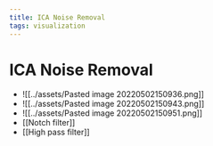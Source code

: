 ```yaml
---
title: ICA Noise Removal
tags: visualization
---
```


# ICA Noise Removal
- ![[../assets/Pasted image 20220502150936.png]]
- ![[../assets/Pasted image 20220502150943.png]]
- ![[../assets/Pasted image 20220502150951.png]]
- [[Notch filter]]
- [[High pass filter]]














































